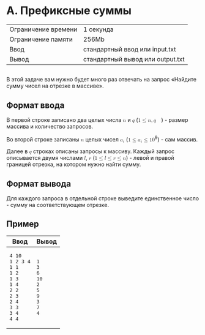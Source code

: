 <div class="problem-statement">
   <div class="header">
      <h1 class="title">A. Префиксные суммы</h1>
      <table>
         <tr class="time-limit">
            <td class="property-title">Ограничение времени</td>
            <td>1&nbsp;секунда</td>
         </tr>
         <tr class="memory-limit">
            <td class="property-title">Ограничение памяти</td>
            <td>256Mb</td>
         </tr>
         <tr class="input-file">
            <td class="property-title">Ввод</td>
            <td colspan="1">стандартный ввод или input.txt</td>
         </tr>
         <tr class="output-file">
            <td class="property-title">Вывод</td>
            <td colspan="1">стандартный вывод или output.txt</td>
         </tr>
      </table>
   </div>
   <h2></h2>
   <div class="legend"> В этой задаче вам нужно будет много раз отвечать на запрос «Найдите сумму чисел на отрезке в массиве». </div>
   <h2>Формат ввода</h2>
   <div class="input-specification"> В первой строке записано два целых числа <!--l. 50--><math display="inline" style="text-indent: 0em;" xmlns="http://www.w3.org/1998/Math/MathML"><mi>n</mi></math>
      и <!--l. 50--><math display="inline" style="text-indent: 0em;" xmlns="http://www.w3.org/1998/Math/MathML"><mi>q</mi></math>
      (<!--l. 50--><math display="inline" style="text-indent: 0em;" xmlns="http://www.w3.org/1998/Math/MathML"><mn>1</mn> <mo>≤</mo>
      <mi>n</mi><mo>,</mo><mi>q</mi><mspace width="1em"> <mo>≤</mo> <mn>3</mn> <mo>⋅</mo> <mn>1</mn><msup><mrow><mn>0</mn></mrow><mrow><mn>5</mn></mrow></msup></mspace></math>)
      - размер массива и количество запросов. <!--l. 52-->
      <p style="text-indent: 0em;">Во второй строке записаны <!--l. 52--><math display="inline" style="text-indent: 0em;" xmlns="http://www.w3.org/1998/Math/MathML"><mi>n</mi></math>
      целых чисел <!--l. 52--><math display="inline" style="text-indent: 0em;" xmlns="http://www.w3.org/1998/Math/MathML"><msub><mrow><mi>a</mi></mrow><mrow><mi>i</mi></mrow></msub></math>
      (<!--l. 52--><math display="inline" style="text-indent: 0em;" xmlns="http://www.w3.org/1998/Math/MathML"><mn>1</mn> <mo>≤</mo>
      <msub><mrow><mi>a</mi></mrow><mrow><mi>i</mi></mrow></msub> <mo>≤</mo> <mn>1</mn><msup><mrow><mn>0</mn></mrow><sup>9</sup></msup></math>)
      - сам массив. <!--l. 54-->
      </p><p style="text-indent: 0em;">Далее в <!--l. 54--><math display="inline" style="text-indent: 0em;" xmlns="http://www.w3.org/1998/Math/MathML"><mi>q</mi></math>
      строках описаны запросы к массиву. Каждый запрос описывается двумя числами <!--l. 54--><math display="inline" style="text-indent:
      0em;" xmlns="http://www.w3.org/1998/Math/MathML"><mi>l</mi></math>, <!--l. 54--><math display="inline" style="text-indent:
      0em;" xmlns="http://www.w3.org/1998/Math/MathML"><mi>r</mi></math> (<!--l. 54--><math display="inline" style="text-indent:
      0em;" xmlns="http://www.w3.org/1998/Math/MathML"><mn>1</mn> <mo>≤</mo> <mi>l</mi> <mo>≤</mo> <mi>r</mi> <mo>≤</mo> <mi>n</mi></math>)
      - левой и правой границей отрезка, на котором нужно найти сумму. </p>
      <p></p>
      
   </div>
   <h2>Формат вывода</h2>
   <div class="output-specification"> Для каждого запроса в отдельной строке выведите единственное число - сумму на соответствующем отрезке. </div>
   <h2>Пример</h2>
   <table class="sample-tests">
      <thead>
         <tr>
            <th>Ввод</th>
            <th>Вывод</th>
         </tr>
      </thead>
      <tbody>
         <tr>
            <td><pre>4 10
1 2 3 4
1 1
1 2
1 3
1 4
2 2
2 3
2 4
3 3
3 4
4 4
</pre></td>
            <td><pre>1
3
6
10
2
5
9
3
7
4
</pre></td>
         </tr>
      </tbody>
   </table>
</div></div>
